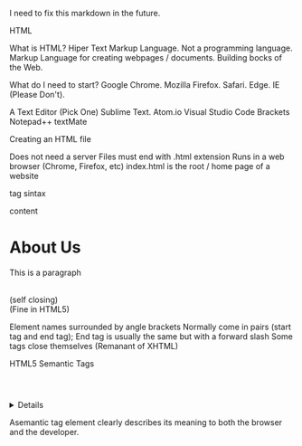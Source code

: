 I need to fix this markdown in the future.

HTML

What is HTML?
Hiper Text Markup Language.
Not a programming language.
Markup Language for creating webpages / documents.
Building bocks of the Web.

What do I need to start?
Google Chrome.
Mozilla Firefox.
Safari.
Edge.
IE (Please Don't).

A Text Editor (Pick One)
Sublime Text.
Atom.io
Visual Studio Code
Brackets
Notepad++
textMate

Creating an HTML file

Does not need a server
Files must end with .html extension
Runs in a web browser (Chrome, Firefox, etc)
index.html is the root / home page of a website

tag sintax

<tagname>content</tagname>
<h1>About Us</h1>
<p>This is a paragraph</p>
<br/>(self closing)
<br>(Fine in HTML5)

Element names surrounded by angle brackets
Normally come in pairs (start tag and end tag);
End tag is usually the same but with a forward slash
Some tags close themselves (Remanant of XHTML)


HTML5 Semantic Tags

<header></header>
<footer></footer>
<aside></aside>
<main></main>
<article></article>
<nav></nav>
<section></section>
<details></details>

Asemantic tag element clearly describes
its meaning to both the browser and the
developer.